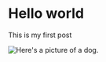 # Hello world

This is my first post

![Here's a picture of a dog.](Data2Dollars.github.io/images/dog_pic.jpg)
